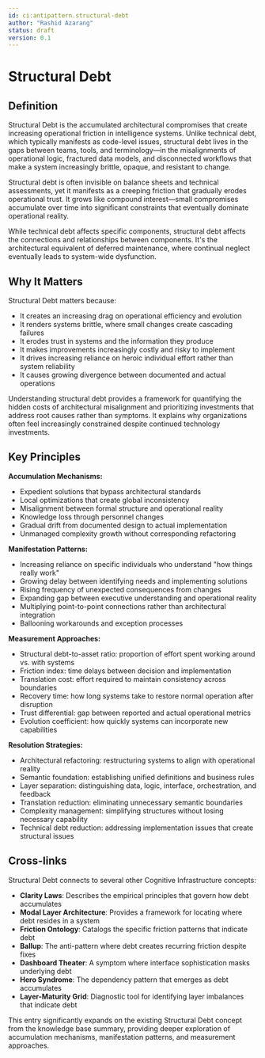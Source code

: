 ```yaml
---
id: ci:antipattern.structural-debt
author: "Rashid Azarang"
status: draft
version: 0.1
---
```


<!-- Migration Status: Complete -->

# Structural Debt

## Definition

Structural Debt is the accumulated architectural compromises that create increasing operational friction in intelligence systems. Unlike technical debt, which typically manifests as code-level issues, structural debt lives in the gaps between teams, tools, and terminology—in the misalignments of operational logic, fractured data models, and disconnected workflows that make a system increasingly brittle, opaque, and resistant to change.

Structural debt is often invisible on balance sheets and technical assessments, yet it manifests as a creeping friction that gradually erodes operational trust. It grows like compound interest—small compromises accumulate over time into significant constraints that eventually dominate operational reality.

While technical debt affects specific components, structural debt affects the connections and relationships between components. It's the architectural equivalent of deferred maintenance, where continual neglect eventually leads to system-wide dysfunction.

## Why It Matters

Structural Debt matters because:

- It creates an increasing drag on operational efficiency and evolution
- It renders systems brittle, where small changes create cascading failures
- It erodes trust in systems and the information they produce
- It makes improvements increasingly costly and risky to implement
- It drives increasing reliance on heroic individual effort rather than system reliability
- It causes growing divergence between documented and actual operations

Understanding structural debt provides a framework for quantifying the hidden costs of architectural misalignment and prioritizing investments that address root causes rather than symptoms. It explains why organizations often feel increasingly constrained despite continued technology investments.

## Key Principles

**Accumulation Mechanisms:**
- Expedient solutions that bypass architectural standards
- Local optimizations that create global inconsistency
- Misalignment between formal structure and operational reality
- Knowledge loss through personnel changes
- Gradual drift from documented design to actual implementation
- Unmanaged complexity growth without corresponding refactoring

**Manifestation Patterns:**
- Increasing reliance on specific individuals who understand "how things really work"
- Growing delay between identifying needs and implementing solutions
- Rising frequency of unexpected consequences from changes
- Expanding gap between executive understanding and operational reality
- Multiplying point-to-point connections rather than architectural integration
- Ballooning workarounds and exception processes

**Measurement Approaches:**
- Structural debt-to-asset ratio: proportion of effort spent working around vs. with systems
- Friction index: time delays between decision and implementation
- Translation cost: effort required to maintain consistency across boundaries
- Recovery time: how long systems take to restore normal operation after disruption
- Trust differential: gap between reported and actual operational metrics
- Evolution coefficient: how quickly systems can incorporate new capabilities

**Resolution Strategies:**
- Architectural refactoring: restructuring systems to align with operational reality
- Semantic foundation: establishing unified definitions and business rules
- Layer separation: distinguishing data, logic, interface, orchestration, and feedback
- Translation reduction: eliminating unnecessary semantic boundaries
- Complexity management: simplifying structures without losing necessary capability
- Technical debt reduction: addressing implementation issues that create structural issues

## Cross-links

Structural Debt connects to several other Cognitive Infrastructure concepts:

- **Clarity Laws**: Describes the empirical principles that govern how debt accumulates
- **Modal Layer Architecture**: Provides a framework for locating where debt resides in a system
- **Friction Ontology**: Catalogs the specific friction patterns that indicate debt
- **Ballup**: The anti-pattern where debt creates recurring friction despite fixes
- **Dashboard Theater**: A symptom where interface sophistication masks underlying debt
- **Hero Syndrome**: The dependency pattern that emerges as debt accumulates
- **Layer-Maturity Grid**: Diagnostic tool for identifying layer imbalances that indicate debt

This entry significantly expands on the existing Structural Debt concept from the knowledge base summary, providing deeper exploration of accumulation mechanisms, manifestation patterns, and measurement approaches.
